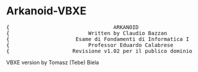 # Arkanoid-VBXE

<pre>
{                                 ARKANOID                                }
{                         Written by Claudio Bazzan                       }
{                     Esame di Fondamenti di Informatica I                }
{                         Professor Eduardo Calabrese                     }
{                    Revisione v1.02 per il publico dominio               }
</pre>

VBXE version by Tomasz (Tebe) Biela
